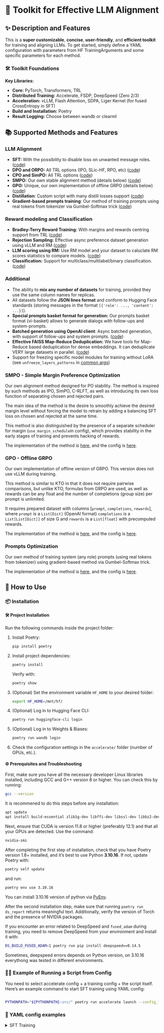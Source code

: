 # 🎉 Toolkit for Effective LLM Alignment

## ✨ Description and Features

This is a **super customizable**, **concise**, **user-friendly**, and **efficient toolkit** for training and aligning LLMs. To get started, simply define a YAML configuration with parameters from HF TrainingArguments and some specific parameters for each method.

### 🛠️ Toolkit Foundations

**Key Libraries:**
- **Core:** PyTorch, Transformers, TRL
- **Distributed Training:** Accelerate, FSDP, DeepSpeed (Zero 2/3)
- **Acceleration:** vLLM, Flash Attention, SDPA, Liger Kernel (for fused CrossEntropy in SFT)
- **Build and Installation:** Poetry
- **Result Logging:** Choose between wandb or clearml

## 📚 Supported Methods and Features

### LLM Alignment
- **SFT:** With the possibility to disable loss on unwanted message roles. ([code](scripts/model_training/sft.py))
- **DPO and ORPO:** All TRL options (IPO, SLic-HF, RPO, etc) ([code](scripts/model_training/dpo.py))
- **CPO and SimPO:** All TRL options ([code](scripts/model_training/cpo.py))
- **SMPO:** Our own stable alignment method (details below) ([code](scripts/model_training/smpo.py))
- **GPO:** Unique, our own implementation of offline GRPO (details below) ([code](scripts/model_training/gpo.py))
- **Distillation**: Custom script with many distill losses support ([code](scripts/model_training/distill.py))
- **Gradient-based prompts training**: Our method of training prompts using real tokens from tokenizer via Gumbel-Softmax trick ([code](scripts/prompts_training/sft.py))

### Reward modeling and Classification
- **Bradley-Terry Reward Training:** With margins and rewards centring support from TRL ([code](scripts/model_training/rewards.py))
- **Rejection Sampling:** Effective async preference dataset generation using vLLM and RM ([code](scripts/inference/rm_rejection_sampling.py))
- **LLM scoring using RM:** Use RM model and your dataset to caluclate RM scores statistics to compare models. ([code](scripts/inference/rm_scoring.py))
- **Classification:** Support for multiclass/multilabel/binary classification. ([code](scripts/model_training/classification.py))

### Additional
- The ability to **mix any number of datasets** for training, provided they use the same column names for replicas.
- All datasets follow the **JSON lines format** and conform to Hugging Face standards (storing messages in the format `[{'role': ..., 'content': ...}]`).
- **Special prompts basket format for generation:** Our prompts basket format (vi-basket) allows to generate dialogs with follow-ups and system-prompts.
- **Batched generation using OpenAI client**: Async batched generation, with support of follow-ups and system prompts. ([code](scripts/inference/batched_generation.py))
- **Effective FAISS Map-Reduce Deduplication:** We have tools for Map-Reduce based deduplication for dense embeddings. It can deduplicate VERY large datasets in parallel. ([code](src/utils/embeddings_utils.py))
- Support for freezing specific model modules for training without LoRA (see `unfreeze_layers_patterns` in [common args](src/configs/additional/common_script_args.py))

### SMPO - Simple Margin Preference Optimization

Our own alignment method designed for PO stability. The method is inspired by such methods as IPO, SimPO, C-RLFT, as well as introducing its own loss function of separating chosen and rejected pairs.

The main idea of the method is the desire to smoothly achieve the desired margin level without forcing the model to retrain by adding a balancing SFT loss on chosen and rejected at the same time.

This method is also distinguished by the presence of a separate scheduler for margin (`use_margin_schedule`in config), which provides stability in the early stages of training and prevents hacking of rewards.

The implementation of the method is [here](src/trainers/smpo_trainer.py), and the config is [here](src/configs/smpo_config.py).

### GPO - Offline GRPO

Our own implementation of offline version of GRPO. This version does not use vLLM during training. 

This method is similar to KTO in that it does not require pairwise comparisons, but unlike KTO, formulas from GRPO are used, as well as rewards can be any float and the number of completions (group size) per prompt is unlimited.

It requires prepared dataset with columns [`prompt`, `completions`, `rewards`], where `prompt` is a `List[Dict]` (OpenAI format)  `completions` is a `List[List[Dict]]` of size G and `rewards` is a `List[float]` with precomputed rewards.

The implementation of the method is [here](src/trainers/gpo_trainer.py), and the config is [here](src/configs/gpo_config.py).

### Prompts Optimization

Our own method of training system (any role) prompts (using real tokens from tokenizer) using gradient-based method via Gumbel-Softmax trick.

The implementation of the method is [here](scripts/prompts_training/sft.py), and the config is [here](src/configs/prompts_optimization_comfig.py).

## 🚀 How to Use

### 📦 Installation

#### 🛠️ Project Installation

Run the following commands inside the project folder:

1. Install Poetry:

   ```bash
   pip install poetry
   ```

2. Install project dependencies:

   ```bash
   poetry install
   ```

   Verify with:

   ```bash
   poetry show
   ```

3. (Optional) Set the environment variable `HF_HOME` to your desired folder:

   ```bash
   export HF_HOME=/mnt/hf/
   ```

4. (Optional) Log in to Hugging Face CLI:

   ```bash
   poetry run huggingface-cli login
   ```

5. (Optional) Log in to Weights & Biases:

   ```bash
   poetry run wandb login
   ```

6. Check the configuration settings in the `accelerate/` folder (number of GPUs, etc.).

#### ⚙️ Prerequisites and Troubleshooting

First, make sure you have all the necessary developer Linux libraries installed, including GCC and G++ version 8 or higher. You can check this by running:

```bash
gcc --version
```

It is recommened to do this steps before any installation:

```bash
apt update
apt install build-essential zlib1g-dev libffi-dev libssl-dev libbz2-dev libreadline-dev libsqlite3-dev liblzma-dev libncurses-dev tk-dev
```

Next, ensure that CUDA is version 11.8 or higher (preferably 12.1) and that all your GPUs are detected. Use the command:

```bash
nvidia-smi
```

After completing the first step of installation, check that you have Poetry version 1.8+ installed, and it’s best to use Python **3.10.16**. If not, update Poetry with:

```bash
poetry self update
```

and run:

```bash
poetry env use 3.10.16
```

You can install 3.10.16 version of python via [PyEnv](https://github.com/pyenv/pyenv).

After the second installation step, make sure that running `poetry run ds_report` returns meaningful text. Additionally, verify the version of Torch and the presence of NVIDIA packages.

If you encounter an error related to DeepSpeed and `fused_adam` during training, you need to remove DeepSpeed from your environment and install it with:

```bash
DS_BUILD_FUSED_ADAM=1 poetry run pip install deepspeed==0.14.5
```

Sometimes, deepspeed errors depends on Python version, on 3.10.16 everythong was tested in different environments.

### 🏃‍♂️ Example of Running a Script from Config

You need to select accelerate config + a training config + the script itself. Here’s an example command to start SFT training using YAML config:

```bash

PYTHONPATH="${PYTHONPATH}:src/" poetry run accelerate launch --config_file accelerate/fsdp_gradop_config.yaml scripts/sft.py training_configs/sft/sft-phi4-lora-GrandmasterRAG-v4.yaml
```

### 📝 YAML config examples

<details>
  <summary>SFT Training</summary>
  
  Config for training SFT Llama 3.1, using Liger kernel, only assistant answers, modified chat template, LoRA, generating examples on eval.
  
  ```yaml
  model_name_or_path: "unsloth/Meta-Llama-3.1-8B-Instruct"
  dataset:
    - "Vikhrmodels/GrandMaster-PRO-MAX"
    - "Vikhrmodels/Grounded-RAG-RU-v2"
  train_only_on_completions: True
  per_device_train_batch_size: 1
  per_device_eval_batch_size: 1
  num_train_epochs: 1
  save_strategy: "steps"
  save_steps: 400
  save_total_limit: 6
  learning_rate: 0.00004
  gradient_accumulation_steps: 8
  gradient_checkpointing: True
  logging_steps: 1
  remove_unused_columns: False
  dataloader_num_workers: 2
  save_only_model: True
  generate_eval_examples: True
  use_liger: True
  max_seq_length: 16000
  evaluation_strategy: "steps"
  eval_steps: 400
  run_name: "sft-grndmrag-llama-3.1-unsloth-lora-256-qkvogudlm-v1"
  output_dir: "/home/models/sft-grndmrag-llama-3.1-unsloth-lora-256-qkvogudlm-v1"
  warmup_steps: 20
  report_to: "wandb"
  conversation_field: "conversation"
  bf16: True
  seed: 42
  logging_first_step: True
  use_peft: True
  lora_target_modules:
    - "k_proj"
    - "v_proj"
    - "q_proj"
    - "o_proj"
    - "gate_proj"
    - "up_proj"
    - "down_proj"
    - "lm_head"
  lora_r: 256
  lora_alpha: 256
  assistant_message_template: "<|start_header_id|>assistant<|end_header_id|>\n\n"
  pad_token: "<|reserved_special_token_0|>"
  eos_token: "<|eot_id|>"
  chat_template: "{{ bos_token }}{% set loop_messages = messages %}{% for message in loop_messages %}{% set content = '<|start_header_id|>' + message['role'] + '<|end_header_id|>\n\n'+ message['content'] | trim + '<|eot_id|>' %}{{ content }}{% endfor %}{% if add_generation_prompt %}{{ '<|start_header_id|>assistant<|end_header_id|>\n\n' }}{% endif %}"
  force_chat_template: True
  ```
  
</details>
